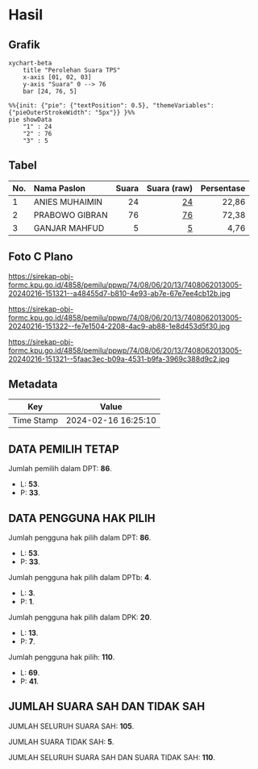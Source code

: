 # Hasil

## Grafik

```mermaid
xychart-beta
    title "Perolehan Suara TPS"
    x-axis [01, 02, 03]
    y-axis "Suara" 0 --> 76
    bar [24, 76, 5]
```

```mermaid
%%{init: {"pie": {"textPosition": 0.5}, "themeVariables": {"pieOuterStrokeWidth": "5px"}} }%%
pie showData
    "1" : 24
    "2" : 76
    "3" : 5
```

## Tabel

| No. | Nama Paslon    | Suara | Suara (raw) | Persentase |
|:--- |:-------------- | -----:| -----------:| ----------:|
| 1   | ANIES MUHAIMIN | 24    | [24][p-1]   | 22,86      |
| 2   | PRABOWO GIBRAN | 76    | [76][p-2]   | 72,38      |
| 3   | GANJAR MAHFUD  | 5     | [5][p-3]    | 4,76       |


[p-1]: https://github.com/gigit-pemilu/pemilu-2024-74-sulawesi-tenggara/blob/main/pilpres/hitung-suara/sub/74-sulawesi-tenggara/sub/08-kolaka-utara/sub/06-ngapa/sub/2013-watumotaha/sub/005-tps/sub/paslon-1.txt
[p-2]: https://github.com/gigit-pemilu/pemilu-2024-74-sulawesi-tenggara/blob/main/pilpres/hitung-suara/sub/74-sulawesi-tenggara/sub/08-kolaka-utara/sub/06-ngapa/sub/2013-watumotaha/sub/005-tps/sub/paslon-2.txt
[p-3]: https://github.com/gigit-pemilu/pemilu-2024-74-sulawesi-tenggara/blob/main/pilpres/hitung-suara/sub/74-sulawesi-tenggara/sub/08-kolaka-utara/sub/06-ngapa/sub/2013-watumotaha/sub/005-tps/sub/paslon-3.txt

## Foto C Plano

https://sirekap-obj-formc.kpu.go.id/4858/pemilu/ppwp/74/08/06/20/13/7408062013005-20240216-151321--a48455d7-b810-4e93-ab7e-67e7ee4cb12b.jpg

https://sirekap-obj-formc.kpu.go.id/4858/pemilu/ppwp/74/08/06/20/13/7408062013005-20240216-151322--fe7e1504-2208-4ac9-ab88-1e8d453d5f30.jpg

https://sirekap-obj-formc.kpu.go.id/4858/pemilu/ppwp/74/08/06/20/13/7408062013005-20240216-151321--5faac3ec-b09a-4531-b9fa-3969c388d9c2.jpg


## Metadata

| Key        | Value               |
| ---------- | ------------------- |
| Time Stamp | 2024-02-16 16:25:10 |


## DATA PEMILIH TETAP

Jumlah pemilih dalam DPT: **86**.
 * L: **53**.
 * P: **33**.

## DATA PENGGUNA HAK PILIH

Jumlah pengguna hak pilih dalam DPT: **86**.
 * L: **53**.
 * P: **33**.

Jumlah pengguna hak pilih dalam DPTb: **4**.
 * L: **3**.
 * P: **1**.

Jumlah pengguna hak pilih dalam DPK: **20**.
 * L: **13**.
 * P: **7**.

Jumlah pengguna hak pilih: **110**.
 * L: **69**.
 * P: **41**.

## JUMLAH SUARA SAH DAN TIDAK SAH

JUMLAH SELURUH SUARA SAH: **105**.

JUMLAH SUARA TIDAK SAH: **5**.

JUMLAH SELURUH SUARA SAH DAN SUARA TIDAK SAH: **110**.


